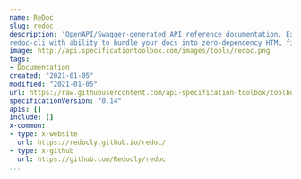```yaml
---
name: ReDoc
slug: redoc
description: 'OpenAPI/Swagger-generated API reference documentation. Extremely easy deployment
redoc-cli with ability to bundle your docs into zero-dependency HTML file. Server Side Rendering ready. The widest OpenAPI v2.0 features support (yes, it supports even discriminator). Neat interactive documentation for nested objects. Code samples support (via vendor extension). Responsive three-panel design with menu/scrolling synchronization. Integrate API Introduction into side menu - ReDoc takes advantage of markdown headings from OpenAPI description field. It pulls them into side menu and also supports deep linking. High-level grouping in side-menu via x-tagGroups vendor extension. Simple integration with create-react-app. Branding/customizations via theme option.'
image: http://api.specificationtoolbox.com/images/tools/redoc.png
tags:
- Documentation
created: "2021-01-05"
modified: "2021-01-05"
url: https://raw.githubusercontent.com/api-specification-toolbox/toolbox/main/_tools/redoc.md
specificationVersion: "0.14"
apis: []
include: []
x-common:
- type: x-website
  url: https://redocly.github.io/redoc/
- type: x-github
  url: https://github.com/Redocly/redoc  
...
```

